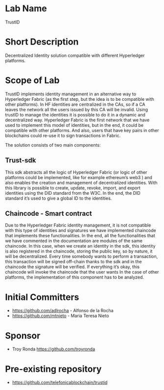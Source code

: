
# Lab Name
TrustID

# Short Description
Decentralized Identity solution compatible with different Hyperledger platforms.

# Scope of Lab

TrustID implements identity management in an alternative way to Hyperledger Fabric (as the first step, but the idea is to be compatible with other platforms). In HF identities are centralized in the CAs, so if a CA leaves the network all the users issued by this CA will be invalid. Using trustID to manage the identities it is possible to do it in a dynamic and decentralized way. Hyperledger Fabric is the first network that we have used to implement this model of identities, but in the end, it could be compatible with other platforms. And also, users that have key pairs in other blockchains could re-use it to sign transactions in Fabric.

The solution consists of two main components:

## Trust-sdk
This sdk abstracts all the logic of Hyperledger Fabric (or logic of other platforms could be implemented, like for example ethereum’s web3 ) and also enables the creation and management of decentralized identities. With this library is possible to create, update, revoke, import, and export identities using the DID standard from the W3C. In the end, the DID standard it’s used to give a global ID to the identities. 

## Chaincode - Smart contract
Due to the Hyperledger Fabric identity management, it is not compatible with this type of identities and signatures we have implemented chaincode that implements these functionalities. In the end, all the functionalities that we have commented in the documentation are modules of the same chaincode. In this case, when we create an identity in the sdk, this identity is also registered in the chaincode, storing the public key, so by nature, it will be decentralized. Every time somebody wants to perform a transaction, this transaction will be signed off-chain thanks to the sdk and in the chaincode the signature will be verified. If everything it’s okay, this chaincode will invoke the chaincode that the user wants 
In the case of other platforms, the implementation of this component has to be analyzed.

# Initial Committers

- https://github.com/adlrocha - Alfonso de la Rocha
- https://github.com/mtnieto - Maria Teresa Nieto 

# Sponsor

- Troy Ronda https://github.com/troyronda 

# Pre-existing repository
- https://github.com/telefonicablockchain/trustid
